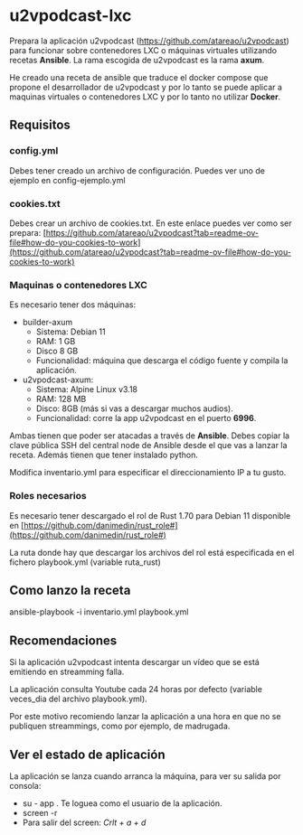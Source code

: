 # u2vpodcast-lxc
Prepara la aplicación u2vpodcast (https://github.com/atareao/u2vpodcast) para funcionar sobre contenedores LXC o máquinas virtuales utilizando recetas **Ansible**. La rama escogida de u2vpodcast es la rama **axum**.

He creado una receta de ansible que traduce el docker compose que propone el desarrollador de u2vpodcast y por lo tanto se puede aplicar a maquinas virtuales o contenedores LXC y por lo tanto no utilizar **Docker**.


## Requisitos

### config.yml
Debes tener creado un archivo de configuración. Puedes ver uno de ejemplo en config-ejemplo.yml

### cookies.txt

Debes crear un archivo de cookies.txt. En este enlace puedes ver como ser prepara: [https://github.com/atareao/u2vpodcast?tab=readme-ov-file#how-do-you-cookies-to-work](https://github.com/atareao/u2vpodcast?tab=readme-ov-file#how-do-you-cookies-to-work)

### Maquinas o contenedores LXC

Es necesario tener dos máquinas: 
 - builder-axum
    - Sistema: Debian 11
    - RAM: 1 GB
    - Disco 8 GB
    - Funcionalidad: máquina que descarga el código fuente y compila la aplicación.
 - u2vpodcast-axum: 
    - Sistema: Alpine Linux v3.18
    - RAM: 128 MB
    - Disco: 8GB (más si vas a descargar muchos audios).
    - Funcionalidad: corre la app u2vpodcast en el puerto **6996**.

Ambas tienen que poder ser atacadas a través de **Ansible**. Debes copiar la clave pública SSH del central node de Ansible desde el que vas a lanzar la receta. Además tienen que tener instalado python.


Modifica inventario.yml para especificar el direccionamiento IP a tu gusto.


### Roles necesarios
Es necesario tener descargado el rol de Rust 1.70 para Debian 11 disponible en [https://github.com/danimedin/rust_role#](https://github.com/danimedin/rust_role#) 

La ruta donde hay que descargar los archivos del rol está especificada en el fichero playbook.yml (variable ruta_rust)


## Como lanzo la receta

ansible-playbook -i inventario.yml playbook.yml

## Recomendaciones

Si la aplicación u2vpodcast intenta descargar un vídeo que se está emitiendo en streamming falla.

La aplicación consulta Youtube cada 24 horas por defecto (variable veces_dia del archivo playbook.yml).

Por este motivo recomiendo lanzar la aplicación a una hora en que no se publiquen streammings, como por ejemplo, de madrugada.


## Ver el estado de aplicación

La aplicación se lanza cuando arranca la máquina, para ver su salida por consola:

 - su - app . Te loguea como el usuario de la aplicación.
 - screen -r 
 - Para salir del screen: *Crlt + a + d*